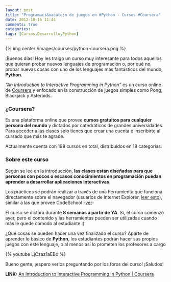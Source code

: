```yaml
---
layout: post
title: "Programaci&oacute;n de juegos en #Python - Cursos #Coursera"
date: 2012-10-16 11:44
comments: true
categories: 
tags: [Cursos,Desarrollo,Python]
---
```


{% img center /images/courses/python-coursera.png %}

¡Buenos días! Hoy les traigo un curso muy interesante para todos aquellos que quieran probar nuevos lenguajes de programación o, por qué no, probar nuevas cosas con uno de los lenguajes más fantásticos del mundo, __Python__.

_“An Introduction to Interactive Programming in Python”_ es un curso online de [Coursera](https://www.coursera.org/) y enfocado en la construcción de juegos simples como Pong, Blackjack y Asteroids.

<!-- more -->

### ¿Coursera?

Es una plataforma online que provee __cursos gratuitos para cualquier persona del mundo__ y dictados por catedráticos de grandes universidades. Para acceder a las clases solo tienes que crear una cuenta e inscribirte al cursado que más te agrade.

Actualmente cuenta con 198 cursos en total, distribuidos en 18 categorías.


### Sobre este curso

Según se lee en la introducción, __las clases están diseñadas para que personas con pocos o escasos conocimientos en programación puedan aprender a desarrollar aplicaciones interactivas.__

Los prácticos se podrán realizar a través de una herramienta que funciona directamente sobre el navegador (usuarios de Internet Explorer, [leer esto](http://help.coursera.org/customer/portal/articles/502540-what-kind-of-computer-and-web-browser-do-i-need-)), similar a las que provee CodeSchool -[ver](http://tryruby.org/)-

El curso se dictará durante __8 semanas a partir de YA__. Si, el curso comenzó ayer, pero el contenido y las herramientas pueden ser utilizadas cuando más le quede cómodo al estudiante :)

¿Qué cosas se pueden hacer una vez finalizado el curso? Aparte de aprender lo básico de __Python__, los estudiantes podrán hacer sus propios juegos con este lenguaje, o al menos así lo prometen los profesores a cargo


{% youtube LjCzaz1aEBo %}


Bueno gente, ¡espero verlos preguntando por los foros del curso! ¡Saludos!



__LINK:__ [An Introduction to Interactive Programming in Python | Coursera](https://www.coursera.org/course/interactivepython)
